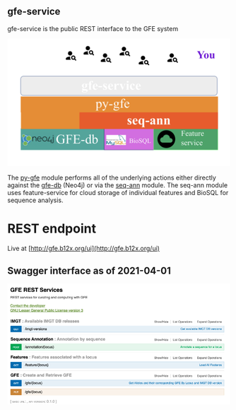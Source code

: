 ## gfe-service
gfe-service is the public REST interface to the GFE system

![gfe-graphic](../img/9EDD2D37-C36E-4619-A4F2-9D0F1413BE7E.jpeg)

The [py-gfe](https://github.com/nmdp-bioinformatics/py-gfe) module performs all of the underlying actions either directly against the [gfe-db](https://github.com/nmdp-bioinformatics/gfe-db) (Neo4j) or via the [seq-ann](https://github.com/nmdp-bioinformatics/seq-ann) module.  The seq-ann module uses feature-service for cloud storage of individual features and BioSQL for sequence analysis.


# REST endpoint

Live at [http://gfe.b12x.org/ui](http://gfe.b12x.org/ui)

## Swagger interface as of 2021-04-01

![swagger](../img/swagger.png)
